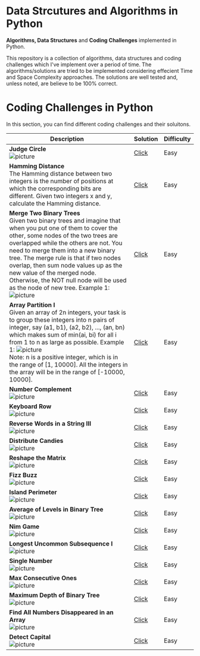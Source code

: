# Data Strcutures and Algorithms in Python

<b>Algorithms, Data Structures</b> and <b>Coding Challenges</b> implemented in Python.

This repository is a collection of algorithms, data structures and coding challenges which I've implement over a period of time. The algorithms/solutions are tried to be implemented considering effecient Time and Space Complexity approaches. The solutions are well tested and, unless noted, are believe to be 100% correct.

<!-- # Data Structures in JavaScript
In this section, you can find implementation of different Data Structures in JavaScript.

| Data Structure   | Implementation |
|------------------------------------------------------------|-----------------------------------------------------------------------------------------------------|
| <b>Stack</b>  <br>  Methods Implemented: push(), pop(), peek(), isEmpty()               | [Click](https://github.com/bhasin11/Algorithms-in-JavaScript/blob/master/src/stack.js)|
| <b>Queue</b>  <br>  Methods Implemented: offer(), poll(), peek(), isEmpty()               | [Click](https://github.com/bhasin11/Algorithms-in-JavaScript/blob/master/src/queue.js)|
| <b>Circular Queue</b>  <br>  Methods Implemented: offer(), poll(), peek(), isEmpty()             | [Click](https://github.com/bhasin11/Algorithms-in-JavaScript/blob/master/src/circularQueue.js)|
| <b>Linked List</b>  <br>  Methods Implemented: insertFirst(), insertLast(), insertAt(), removeFirst(), removeLast(), removeAt(), displayAll(), contains(), indexOf(), clear(), get(), set(), size()               | [Click](https://github.com/bhasin11/Algorithms-in-JavaScript/blob/master/src/linkedList.js)|
| <b>Doubly Linked List</b>  <br>  Methods Implemented: insertFirst(), insertLast(), insertAt(), removeFirst(), removeLast(), removeAt(), displayAll(), contains(), indexOf(), clear(), get(), set(), size()               | [Click](https://github.com/bhasin11/Algorithms-in-JavaScript/blob/master/src/doublyLinkedList.js)|

 -->
# Coding Challenges in Python
In this section, you can find different coding challenges and their soluitons. 

| Description   | Solution | Difficulty |
|------------------------------------------------------------|-----------------------------------------------------------------------------------------------------|------------------------------------------------------------------------|
| <b>Judge Circle</b>  <br>     ![picture](/img/10.png)          | [Click](https://github.com/bhasin11/DataStructures-and-Algorithms-in-Python/blob/master/src/judgeCircle.py)                    |Easy|
| <b>Hamming Distance</b>  <br>  The Hamming distance between two integers is the number of positions at which the corresponding bits are different. Given two integers x and y, calculate the Hamming distance.               | [Click](https://github.com/bhasin11/DataStructures-and-Algorithms-in-Python/blob/master/src/hammingdistance.py)                               |Easy|
| <b>Merge Two Binary Trees</b>  <br>  Given two binary trees and imagine that when you put one of them to cover the other, some nodes of the two trees are overlapped while the others are not. You need to merge them into a new binary tree. The merge rule is that if two nodes overlap, then sum node values up as the new value of the merged node. Otherwise, the NOT null node will be used as the node of new tree. Example 1:  ![picture](/img/1.png)      | [Click](https://github.com/bhasin11/DataStructures-and-Algorithms-in-Python/blob/master/src/mergetwobinarytrees.py)                               |Easy|
| <b>Array Partition I</b>  <br>  Given an array of 2n integers, your task is to group these integers into n pairs of integer, say (a1, b1), (a2, b2), ..., (an, bn) which makes sum of min(ai, bi) for all i from 1 to n as large as possible. Example 1:  ![picture](/img/2.png)  <br> Note: n is a positive integer, which is in the range of [1, 10000]. All the integers in the array will be in the range of [-10000, 10000].           | [Click](https://github.com/bhasin11/DataStructures-and-Algorithms-in-Python/blob/master/src/arraypartition1.py)                              |Easy|
| <b>Number Complement</b>  <br> ![picture](/img/3.png)        | [Click](https://github.com/bhasin11/DataStructures-and-Algorithms-in-Python/blob/master/src/findComplement.js)                               |Easy|
| <b>Keyboard Row</b>  <br>  ![picture](/img/4.png)               | [Click](https://github.com/bhasin11/DataStructures-and-Algorithms-in-Python/blob/master/src/keyboardrow.py)                               |Easy|
| <b>Reverse Words in a String III</b>  <br>  ![picture](/img/5.png)                | [Click](https://github.com/bhasin11/DataStructures-and-Algorithms-in-Python/blob/master/src/ReverseWordsinaStringIII.py)                          |Easy|
| <b>Distribute Candies</b>  <br>  ![picture](/img/6.png)                | [Click](https://github.com/bhasin11/DataStructures-and-Algorithms-in-Python/blob/master/src/distributeCandies.py)                               |Easy|
| <b>Reshape the Matrix</b>  <br> ![picture](/img/7.png)                 | [Click](https://github.com/bhasin11/DataStructures-and-Algorithms-in-Python/blob/master/src/matrixReshape.py)                               |Easy|
| <b>Fizz Buzz</b>  <br>  ![picture](/img/8.png)                  | [Click](https://github.com/bhasin11/DataStructures-and-Algorithms-in-Python/blob/master/src/fizzBuzz.py)                               |Easy|
| <b>Island Perimeter</b>  <br>   ![picture](/img/8.png)             | [Click](https://github.com/bhasin11/DataStructures-and-Algorithms-in-Python/blob/master/src/islandPerimeter.py)                               |Easy|
| <b>Average of Levels in Binary Tree</b>  <br>![picture](/img/11.png)               | [Click](https://github.com/bhasin11/DataStructures-and-Algorithms-in-Python/blob/master/src/canWinNim.js)                    |Easy|
| <b>Nim Game</b>  <br>![picture](/img/12.png)                | [Click](https://github.com/bhasin11/DataStructures-and-Algorithms-in-Python/blob/master/src/canWinNim.py)                    |Easy|
| <b>Longest Uncommon Subsequence I</b>  <br>![picture](/img/13.png)                | [Click](https://github.com/bhasin11/DataStructures-and-Algorithms-in-Python/blob/master/src/findLUSlength.py)                    |Easy|
| <b>Single Number</b>  <br>![picture](/img/15.png)               | [Click](https://github.com/bhasin11/DataStructures-and-Algorithms-in-Python/blob/master/src/singleNumber.py)                               |Easy|
| <b>Max Consecutive Ones</b>  <br>![picture](/img/14.png)                | [Click](https://github.com/bhasin11/DataStructures-and-Algorithms-in-Python/blob/master/src/findMaxConsecutiveOnes.py)                               |Easy|
| <b>Maximum Depth of Binary Tree</b>  <br>![picture](/img/16.png)               | [Click](https://github.com/bhasin11/DataStructures-and-Algorithms-in-Python/blob/master/src/maxDepth.py)                               |Easy|
| <b>Find All Numbers Disappeared in an Array</b>  <br>![picture](/img/8.png)                | [Click](https://github.com/bhasin11/DataStructures-and-Algorithms-in-Python/blob/master/src/findDisappearedNumbers.js)                               |Easy|
| <b>Detect Capital</b>  <br>![picture](/img/8.png)                | [Click](https://github.com/bhasin11/DataStructures-and-Algorithms-in-Python/blob/master/src/detectCapitalUse.js)                               |Easy|
<!--
| <b>Find the Difference</b>  <br>![picture](/img/8.png)               | [Click](https://github.com/bhasin11/DataStructures-and-Algorithms-in-Python/blob/master/src/findTheDifference.js)                               |Easy|
| <b>Sum of Two Integers</b>  <br>![picture](/img/8.png)    | [Click](https://github.com/bhasin11/Algorithms-in-JavaScript/blob/master/src/getSum.js)                               |Easy|
| <b>Invert Binary Tree</b>  <br>![picture](/img/8.png)               | [Click](https://github.com/bhasin11/DataStructures-and-Algorithms-in-Python/blob/master/src/invertTree.js)                               |Easy|
| <b>Add Digits</b>  <br>![picture](/img/8.png)               | [Click](https://github.com/bhasin11/DataStructures-and-Algorithms-in-Python/blob/master/src/addDigits.js)                               |Easy|
| <b>Construct the Rectangle</b>  <br>![picture](/img/8.png)              | [Click](https://github.com/bhasin11/DataStructures-and-Algorithms-in-Python/blob/master/src/constructRectangle.js)                               |Easy|
| <b>Move Zeroes</b>  <br>![picture](/img/8.png)               | [Click](https://github.com/bhasin11/Algorithms-in-JavaScript/blob/master/src/moveZeroes.js)                               |Easy|
| <b>Minimum Absolute Difference in BST</b>  <br>![picture](/img/8.png)               | [Click](https://github.com/bhasin11/DataStructures-and-Algorithms-in-Python/blob/master/src/getMinimumDifference.js)                               |Easy|
| <b>Two Sum II - Input array is sorted</b>  <br>![picture](/img/8.png)              | [Click](https://github.com/bhasin11/DataStructures-and-Algorithms-in-Python/blob/master/src/twoSum2.js)                               |Easy|
| <b>Assign Cookies</b>  <br>![picture](/img/8.png)               | [Click](https://github.com/bhasin11/DataStructures-and-Algorithms-in-Python/blob/master/src/findContentChildren.js)         |Easy|
| <b>Minimum Moves to Equal Array Elements</b>  <br>![picture](/img/8.png)             | [Click](https://github.com/bhasin11/DataStructures-and-Algorithms-in-Python/blob/master/src/minMoves.js)                               |Easy|
| <b>Ransom Note</b>  <br>![picture](/img/8.png)            | [Click](https://github.com/bhasin11/DataStructures-and-Algorithms-in-Python/blob/master/src/canConstruct.js)                               |Easy|
| <b>Sum of Left Leaves</b>  <br>![picture](/img/8.png)            | [Click](https://github.com/bhasin11/DataStructures-and-Algorithms-in-Python/blob/master/src/sumOfLeftLeaves.js)                               |Easy|
| <b>Intersection of Two Arrays</b>  <br>![picture](/img/8.png)              | [Click](https://github.com/bhasin11/DataStructures-and-Algorithms-in-Python/blob/master/src/intersection.js)                               |Easy|
| <b>First Unique Character in a String</b>  <br>![picture](/img/8.png)              | [Click](https://github.com/bhasin11/DataStructures-and-Algorithms-in-Python/blob/master/src/firstUniqChar.js)                               |Easy|
| <b>Excel Sheet Column Number</b>  <br>![picture](/img/8.png)             | [Click](https://github.com/bhasin11/DataStructures-and-Algorithms-in-Python/blob/master/src/titleToNumber.js)                               |Easy|
| <b>Delete Node in a Linked List</b>  <br![picture](/img/8.png)              | [Click](https://github.com/bhasin11/DataStructures-and-Algorithms-in-Python/blob/master/src/deleteNode.js)                               |Easy|
| <b>Same Tree</b>  <br>![picture](/img/8.png)             | [Click](https://github.com/bhasin11/DataStructures-and-Algorithms-in-Python/blob/master/src/isSameTree.js)                               |Easy|
| <b>Base 7</b>  <br>![picture](/img/8.png)            | [Click](https://github.com/bhasin11/DataStructures-and-Algorithms-in-Python/blob/master/src/convertToBase7.js)                               |Easy|
| <b>Majority Element</b>  <br>![picture](/img/8.png)               | [Click](https://github.com/bhasin11/DataStructures-and-Algorithms-in-Python/blob/master/src/majorityElement.js)                               |Easy|
| <b>Valid Anagram</b>  <br>![picture](/img/8.png)                | [Click](https://github.com/bhasin11/DataStructures-and-Algorithms-in-Python/blob/master/src/isAnagram.js)                               |Easy|
| <b>Longest Palindrome</b>  <br>![picture](/img/8.png)              | [Click](https://github.com/bhasin11/DataStructures-and-Algorithms-in-Python/blob/master/src/longestPalindrome.js)                               |Easy|
| <b>Binary Watch</b>  <br>![picture](/img/8.png)             | [Click](https://github.com/bhasin11/DataStructures-and-Algorithms-in-Python/blob/master/src/readBinaryWatch.js)                               |Easy|
| <b>Contains Duplicate</b>  <br>![picture](/img/8.png)   | [Click](https://github.com/bhasin11/DataStructures-and-Algorithms-in-Python/blob/master/src/containsDuplicate.js)                               |Easy|
| <b>Roman to Integer</b>  <br>![picture](/img/8.png)        | [Click](https://github.com/bhasin11/DataStructures-and-Algorithms-in-Python/blob/master/src/romanToInt.js)                               |Easy|
| <b>Reverse String II</b>  <br>![picture](/img/8.png) | [Click](hhttps://github.com/bhasin11/DataStructures-and-Algorithms-in-Python/blob/master/src/reverseStr.js)                               |Easy|
| <b>Intersection of Two Arrays II</b>  <br>![picture](/img/8.png)             | [Click](https://github.com/bhasin11/DataStructures-and-Algorithms-in-Python/blob/master/src/intersect.js)           |Easy|
| <b>Missing Number</b>  <br>![picture](/img/8.png)                | [Click](hhttps://github.com/bhasin11/DataStructures-and-Algorithms-in-Python/blob/master/src/missingNumber.js)                               |Easy|
| <b>Number of Boomerangs</b>  <br>![picture](/img/8.png)              | [Click](https://github.com/bhasin11/DataStructures-and-Algorithms-in-Python/blob/master/src/numberOfBoomerangs.js)                               |Easy|
| <b>Diameter of Binary Tree</b>  <br>![picture](/img/8.png)       | [Click](https://github.com/bhasin11/DataStructures-and-Algorithms-in-Python/blob/master/src/diameterOfBinaryTree.js)                               |Easy|
| <b>Convert Sorted Array to Binary Search Tree</b>  <br>![picture](/img/8.png)              | [Click](https://github.com/bhasin11/DataStructures-and-Algorithms-in-Python/blob/master/src/sortedArrayToBST.js)        |Easy|
| <b>Best Time to Buy and Sell Stock</b>  <br>![picture](/img/8.png)               | [Click](https://github.com/bhasin11/DataStructures-and-Algorithms-in-Python/blob/master/src/maxProfit.js)              |Easy|
| <b>Best Time to Buy and Sell Stock II</b>  <br>![picture](/img/8.png)               | [Click](https://github.com/bhasin11/DataStructures-and-Algorithms-in-Python/blob/master/src/maxProfit2.js)                               |Easy|
| <b>Happy Number</b>  <br>![picture](/img/8.png)               | [Click](https://github.com/bhasin11/DataStructures-and-Algorithms-in-Python/blob/master/src/isHappy.js)                               |Easy|
| <b>Power of Three</b>  <br>![picture](/img/8.png)             | [Click](https://github.com/bhasin11/DataStructures-and-Algorithms-in-Python/blob/master/src/isPowerOfThree.js)                               |Easy|
| <b>Power of Two</b>  <br>![picture](/img/8.png)             | [Click](https://github.com/bhasin11/DataStructures-and-Algorithms-in-Python/blob/master/src/isPowerOfTwo.js)                               |Easy|
| <b>Remove Duplicates from Sorted List</b>  <br>Given a sorted linked list, delete all duplicates such that each element appear only once. For example, Given 1->1->2, return 1->2. Given 1->1->2->3->3, return 1->2->3.               | [Click](https://github.com/bhasin11/DataStructures-and-Algorithms-in-Python/blob/master/src/deleteDuplicates.js)                               |Easy|
| <b>Search Insert Position</b>  <br>Given a sorted array and a target value, return the index if the target is found. If not, return the index where it would be if it were inserted in order. You may assume no duplicates in the array. Here are few examples. [1,3,5,6], 5 → 2; [1,3,5,6], 2 → 1; [1,3,5,6], 7 → 4; [1,3,5,6], 0 → 0;              | [Click](https://github.com/bhasin11/DataStructures-and-Algorithms-in-Python/blob/master/src/searchInsert.js)                               |Easy|
| <b>Climbing Stairs</b>  <br>You are climbing a stair case. It takes n steps to reach to the top. Each time you can either climb 1 or 2 steps. In how many distinct ways can you climb to the top? Note: Given n will be a positive integer.               | [Click](https://github.com/bhasin11/DataStructures-and-Algorithms-in-Python/blob/master/src/climbStairs.js)                               |Easy|
| <b>Maximum Subarray</b>  <br>Find the contiguous subarray within an array (containing at least one number) which has the largest sum. For example, given the array [-2,1,-3,4,-1,2,1,-5,4], the contiguous subarray [4,-1,2,1] has the largest sum = 6.               | [Click](https://github.com/bhasin11/DataStructures-and-Algorithms-in-Python/blob/master/src/maxSubArray.js)                               |Easy|
| <b>Path Sum III</b>  <br>You are given a binary tree in which each node contains an integer value. Find the number of paths that sum to a given value. The path does not need to start or end at the root or a leaf, but it must go downwards (traveling only from parent nodes to child nodes).               | [Click](https://github.com/bhasin11/DataStructures-and-Algorithms-in-Python/blob/master/src/pathSum.js)                               |Easy|
| <b>Number of 1 Bits</b>  <br>Write a function that takes an unsigned integer and returns the number of ’1' bits it has (also known as the Hamming weight). For example, the 32-bit integer ’11' has binary representation 00000000000000000000000000001011, so the function should return 3.               | [Click](https://github.com/bhasin11/DataStructures-and-Algorithms-in-Python/blob/master/src/hammingWeight.js)                               |Easy|
| <b>Binary Tree Level Order Traversal II</b>  <br>Given a binary tree, return the bottom-up level order traversal of its nodes' values. (ie, from left to right, level by level from leaf to root).               | [Click](https://github.com/bhasin11/DataStructures-and-Algorithms-in-Python/blob/master/src/levelOrderBottom.js)                               |Easy|
| <b>Ugly Number</b>  <br>Write a program to check whether a given number is an ugly number. Ugly numbers are positive numbers whose prime factors only include 2, 3, 5. For example, 6, 8 are ugly while 14 is not ugly since it includes another prime factor 7. Note that 1 is typically treated as an ugly number.               | [Click](https://github.com/bhasin11/DataStructures-and-Algorithms-in-Python/blob/master/src/isUgly.js)        |Easy|
| <b>Find Mode in Binary Search Tree</b>  <br>Given a binary search tree (BST) with duplicates, find all the mode(s) (the most frequently occurred element) in the given BST. Assume a BST is defined as follows: The left subtree of a node contains only nodes with keys less than or equal to the node's key. The right subtree of a node contains only nodes with keys greater than or equal to the node's key. Both the left and right subtrees must also be binary search trees. If a tree has more than one mode, you can return them in any order.              | [Click](https://github.com/bhasin11/DataStructures-and-Algorithms-in-Python/blob/master/src/findMode.js)                               |Easy|
| <b>Merge Two Sorted Lists</b>  <br>Merge two sorted linked lists and return it as a new list. The new list should be made by splicing together the nodes of the first two lists.              | [Click](https://github.com/bhasin11/DataStructures-and-Algorithms-in-Python/blob/master/src/mergeTwoLists.js)                               |Easy|
| <b>Lowest Common Ancestor of a Binary Search Tree</b>  <br>Given a binary search tree (BST), find the lowest common ancestor (LCA) of two given nodes in the BST.              | [Click](https://github.com/bhasin11/DataStructures-and-Algorithms-in-Python/blob/master/src/lowestCommonAncestor.js)                               |Easy|
| <b>Repeated Substring Pattern</b>  <br>Given a non-empty string check if it can be constructed by taking a substring of it and appending multiple copies of the substring together.               | [Click](https://github.com/bhasin11/DataStructures-and-Algorithms-in-Python/blob/master/src/repeatedSubstringPattern.js)                               |Easy|
| <b>House Robber</b>  <br>You are a professional robber planning to rob houses along a street. Each house has a certain amount of money stashed, the only constraint stopping you from robbing each of them is that adjacent houses have security system connected and it will automatically contact the police if two adjacent houses were broken into on the same night. Given a list of non-negative integers representing the amount of money of each house, determine the maximum amount of money you can rob tonight without alerting the police.              | [Click](https://github.com/bhasin11/DataStructures-and-Algorithms-in-Python/blob/master/src/rob.js)                               |Easy|
| <b>Power of Four</b>  <br>Given an integer (signed 32 bits), write a function to check whether it is a power of 4. Example: Given num = 16, return true. Given num = 5, return false.              | [Click](https://github.com/bhasin11/DataStructures-and-Algorithms-in-Python/blob/master/src/isPowerOfFour.js)                               |Easy|
| <b>Reverse Vowels of a String</b>  <br>Write a function that takes a string as input and reverse only the vowels of a string. Example 1: Given s = "hello", return "holle". Example 2: Given s = "leetcode", return "leotcede".              | [Click](https://github.com/bhasin11/DataStructures-and-Algorithms-in-Python/blob/master/src/reverseVowels.js)                               |Easy|
| <b>Remove Element</b>  <br>Given an array and a value, remove all instances of that value in place and return the new length. Do not allocate extra space for another array, you must do this in place with constant memory. The order of elements can be changed. It doesn't matter what you leave beyond the new length. Example: Given input array nums = [3,2,2,3], val = 3. Your function should return length = 2, with the first two elements of nums being 2.              | [Click](https://github.com/bhasin11/DataStructures-and-Algorithms-in-Python/blob/master/src/removeElement.js)           |Easy|
| <b>Valid Perfect Square</b>  <br>Given a positive integer num, write a function which returns True if num is a perfect square else False. Note: Do not use any built-in library function such as sqrt. Example 1: Input: 16 Returns: True. Example 2: Input: 14 Returns: False              | [Click](https://github.com/bhasin11/DataStructures-and-Algorithms-in-Python/blob/master/src/isPerfectSquare.js)                               |Easy|
| <b>Symmetric Tree</b>  <br>Given a binary tree, check whether it is a mirror of itself (ie, symmetric around its center).              | [Click](https://github.com/bhasin11/DataStructures-and-Algorithms-in-Python/blob/master/src/isSymmetric.js)                               |Easy|
| <b>Plus One</b>  <br>Given a non-negative integer represented as a non-empty array of digits, plus one to the integer. You may assume the integer do not contain any leading zero, except the number 0 itself. The digits are stored such that the most significant digit is at the head of the list.              | [Click](https://github.com/bhasin11/DataStructures-and-Algorithms-in-Python/blob/master/src/plusOne.js)           |Easy|
| <b>Number of Segments in a String</b>  <br>Count the number of segments in a string, where a segment is defined to be a contiguous sequence of non-space characters. Please note that the string does not contain any non-printable characters. Example: Input: "Hello, my name is John" Output: 5              | [Click](https://github.com/bhasin11/DataStructures-and-Algorithms-in-Python/blob/master/src/countSegments.js)               |Easy|
| <b>Balanced Binary Tree</b>  <br>Given a binary tree, determine if it is height-balanced. For this problem, a height-balanced binary tree is defined as a binary tree in which the depth of the two subtrees of every node never differ by more than 1.              | [Click](https://github.com/bhasin11/DataStructures-and-Algorithms-in-Python/blob/master/src/isBalanced.js)                               |Easy|
| <b>Binary Tree Paths</b>  <br>Given a binary tree, return all root-to-leaf paths.              | [Click](https://github.com/bhasin11/DataStructures-and-Algorithms-in-Python/blob/master/src/binaryTreePaths.js)                               |Easy|
| <b>Arranging Coins</b>  <br>You have a total of n coins that you want to form in a staircase shape, where every k-th row must have exactly k coins. Given n, find the total number of full staircase rows that can be formed.              | [Click](https://github.com/bhasin11/DataStructures-and-Algorithms-in-Python/blob/master/src/arrangeCoins.js)                               |Easy|
| <b>Linked List Cycle</b>  <br>Given a linked list, determine if it has a cycle in it. Follow up: Can you solve it without using extra space?              | [Click](https://github.com/bhasin11/DataStructures-and-Algorithms-in-Python/blob/master/src/hasCycle.js)                               |Easy|
| <b>Remove Duplicates from Sorted Array</b>  <br>Given a sorted array, remove the duplicates in place such that each element appear only once and return the new length. Do not allocate extra space for another array, you must do this in place with constant memory. For example, Given input array nums = [1,1,2], Your function should return length = 2, with the first two elements of nums being 1 and 2 respectively. It doesn't matter what you leave beyond the new length.             | [Click](https://github.com/bhasin11/DataStructures-and-Algorithms-in-Python/blob/master/src/removeDuplicates.js)                               |Easy|
| <b>Factorial Trailing Zeroes</b>  <br>Given an integer n, return the number of trailing zeroes in n!.             | [Click](https://github.com/bhasin11/DataStructures-and-Algorithms-in-Python/blob/master/src/trailingZeroes.js)                               |Easy|
| <b>Palindrome Number</b>  <br>Determine whether an integer is a palindrome. Do this without extra space.             | [Click](https://github.com/bhasin11/DataStructures-and-Algorithms-in-Python/blob/master/src/isPalindrome.js)                               |Easy|
| <b>Count and Say</b>  <br>The count-and-say sequence is the sequence of integers beginning as follows: 1, 11, 21, 1211, 111221, ... 1 is read off as "one 1" or 11. 11 is read off as "two 1s" or 21. 21 is read off as "one 2, then one 1" or 1211. Given an integer n, generate the nth sequence. Note: The sequence of integers will be represented as a string.             | [Click](https://github.com/bhasin11/DataStructures-and-Algorithms-in-Python/blob/master/src/countAndSay.js)                               |Easy|
| <b>Path Sum</b>  <br>Given a binary tree and a sum, determine if the tree has a root-to-leaf path such that adding up all the values along the path equals the given sum.             | [Click](https://github.com/bhasin11/DataStructures-and-Algorithms-in-Python/blob/master/src/hasPathSum.js)                               |Easy|
| <b>Isomorphic Strings</b>  <br>Given two strings s and t, determine if they are isomorphic. Two strings are isomorphic if the characters in s can be replaced to get t. All occurrences of a character must be replaced with another character while preserving the order of characters. No two characters may map to the same character but a character may map to itself. For example, Given "egg", "add", return true. Given "foo", "bar", return false. Given "paper", "title", return true.    | [Click](https://github.com/bhasin11/DataStructures-and-Algorithms-in-Python/blob/master/src/isIsomorphic.js)                               |Easy|
| <b>Valid Parentheses</b>  <br>Given a string containing just the characters '(', ')', '{', '}', '[' and ']', determine if the input string is valid. The brackets must close in the correct order, "()" and "()[]{}" are all valid but "(]" and "([)]" are not.    | [Click](https://github.com/bhasin11/DataStructures-and-Algorithms-in-Python/blob/master/src/isValid.js)                               |Easy|
| <b>Minimum Depth of Binary Tree</b>  <br>Given a binary tree, find its minimum depth. The minimum depth is the number of nodes along the shortest path from the root node down to the nearest leaf node.    | [Click](https://github.com/bhasin11/DataStructures-and-Algorithms-in-Python/blob/master/src/minDepth.js)                               |Easy|
| <b>Perfect Number</b>  <br>We define the Perfect Number is a positive integer that is equal to the sum of all its positive divisors except itself. Now, given an integer n, write a function that returns true when it is a perfect number and false when it is not. Example: Input: 28 Output: True Explanation: 28 = 1 + 2 + 4 + 7 + 14    | [Click](https://github.com/bhasin11/DataStructures-and-Algorithms-in-Python/blob/master/src/checkPerfectNumber.js)                               |Easy|
| <b>Word Pattern</b>  <br>Given a pattern and a string str, find if str follows the same pattern. Here follow means a full match, such that there is a bijection between a letter in pattern and a non-empty word in str. Examples: pattern = "abba", str = "dog cat cat dog" should return true. pattern = "abba", str = "dog cat cat fish" should return false. pattern = "aaaa", str = "dog cat cat dog" should return false. pattern = "abba", str = "dog dog dog dog" should return false. Notes: You may assume pattern contains only lowercase letters, and str contains lowercase letters separated by a single space.    | [Click](https://github.com/bhasin11/DataStructures-and-Algorithms-in-Python/blob/master/src/wordPattern.js)                               |Easy|
| <b>Two Sum</b>  <br>Given an array of integers, return indices of the two numbers such that they add up to a specific target. You may assume that each input would have exactly one solution, and you may not use the same element twice. Example: Given nums = [2, 7, 11, 15], target = 9, Because nums[0] + nums[1] = 2 + 7 = 9, return [0, 1].    | [Click](https://github.com/bhasin11/DataStructures-and-Algorithms-in-Python/blob/master/src/twoSum.js)                               |Easy|
| <b>Palindrome Linked List</b>  <br>Given a singly linked list, determine if it is a palindrome.    | [Click](https://github.com/bhasin11/DataStructures-and-Algorithms-in-Python/blob/master/src/isPalindromeList.js)                               |Easy|
| <b>Contains Duplicate II</b>  <br>Given an array of integers and an integer k, find out whether there are two distinct indices i and j in the array such that nums[i] = nums[j] and the absolute difference between i and j is at most k.    | [Click](https://github.com/bhasin11/DataStructures-and-Algorithms-in-Python/blob/master/src/containsNearbyDuplicate.js)                               |Easy|
| <b>Merge Sorted Array</b>  <br>Given two sorted integer arrays nums1 and nums2, merge nums2 into nums1 as one sorted array. Note: You may assume that nums1 has enough space (size that is greater or equal to m + n) to hold additional elements from nums2. The number of elements initialized in nums1 and nums2 are m and n respectively.    | [Click](https://github.com/bhasin11/DataStructures-and-Algorithms-in-Python/blob/master/src/merge.js)                               |Easy|
| <b>Remove Linked List Elements</b>  <br>Remove all elements from a linked list of integers that have value val. Example Given: 1 -> 2 -> 6 -> 3 -> 4 -> 5 -> 6, val = 6 Return: 1 -> 2 -> 3 -> 4 -> 5    | [Click](https://github.com/bhasin11/DataStructures-and-Algorithms-in-Python/blob/master/src/removeElements.js)                               |Easy|
| <b>Length of Last Word</b>  <br>Given a string s consists of upper/lower-case alphabets and empty space characters ' ', return the length of last word in the string. If the last word does not exist, return 0. Note: A word is defined as a character sequence consists of non-space characters only. For example,  Given s = "Hello World", return 5.    | [Click](https://github.com/bhasin11/DataStructures-and-Algorithms-in-Python/blob/master/src/lengthOfLastWord.js)                               |Easy|
| <b>Add Binary</b>  <br>Given two binary strings, return their sum (also a binary string). For example, a = "11", b = "1". Return "100".    | [Click](https://github.com/bhasin11/DataStructures-and-Algorithms-in-Python/blob/master/src/addBinary.js)                               |Easy|
| <b>Longest Common Prefix</b>  <br>Write a function to find the longest common prefix string amongst an array of strings.    | [Click](https://github.com/bhasin11/DataStructures-and-Algorithms-in-Python/blob/master/src/longestCommonPrefix.js)                               |Easy|
| <b>Intersection of Two Linked Lists</b>  <br>Write a program to find the node at which the intersection of two singly linked lists begins. Notes: If the two linked lists have no intersection at all, return null. The linked lists must retain their original structure after the function returns. You may assume there are no cycles anywhere in the entire linked structure.    | [Click](https://github.com/bhasin11/DataStructures-and-Algorithms-in-Python/blob/master/src/getIntersectionNode.js)                               |Easy|
| <b>Nth Digit</b>  <br>Find the nth digit of the infinite integer sequence 1, 2, 3, 4, 5, 6, 7, 8, 9, 10, 11, ... Note: n is positive and will fit within the range of a 32-bit signed integer (n < 231). Example 1: Input: 3 Output: 3. Example 2: Input: 11 Output: 0    | [Click](https://github.com/bhasin11/DataStructures-and-Algorithms-in-Python/blob/master/src/findNthDigit.js)                               |Easy|
| <b>Heaters</b>  <br>Winter is coming! Your first job during the contest is to design a standard heater with fixed warm radius to warm all the houses. Now, you are given positions of houses and heaters on a horizontal line, find out minimum radius of heaters so that all houses could be covered by those heaters. So, your input will be the positions of houses and heaters seperately, and your expected output will be the minimum radius standard of heaters. Note: Numbers of houses and heaters you are given are non-negative and will not exceed 25000. Positions of houses and heaters you are given are non-negative and will not exceed 10^9. As long as a house is in the heaters' warm radius range, it can be warmed. All the heaters follow your radius standard and the warm radius will the same.    | [Click](https://github.com/bhasin11/DataStructures-and-Algorithms-in-Python/blob/master/src/findRadius.js)                               |Easy|
| <b>Reverse Bits</b>  <br>Reverse bits of a given 32 bits unsigned integer. For example, given input 43261596 (represented in binary as 00000010100101000001111010011100), return 964176192 (represented in binary as 00111001011110000010100101000000).    | [Click](https://github.com/bhasin11/DataStructures-and-Algorithms-in-Python/blob/master/src/reverseBits.js)                               |Easy|
| <b>Range Sum Query - Immutable</b>  <br>Given an integer array nums, find the sum of the elements between indices i and j (i ≤ j), inclusive. Example: Given nums = [-2, 0, 3, -5, 2, -1]. sumRange(0, 2) -> 1, sumRange(2, 5) -> -1, sumRange(0, 5) -> -3.    | [Click](https://github.com/bhasin11/DataStructures-and-Algorithms-in-Python/blob/master/src/NumArray.js)                               |Easy|
| <b>Implement strStr()</b>  <br>Implement strStr(). Returns the index of the first occurrence of needle in haystack, or -1 if needle is not part of haystack.    | [Click](https://github.com/bhasin11/DataStructures-and-Algorithms-in-Python/blob/master/src/strStr.js)                               |Easy|
| <b>Min Stack</b>  <br>Design a stack that supports push, pop, top, and retrieving the minimum element in constant time. push(x) -- Push element x onto stack. pop() -- Removes the element on top of the stack. top() -- Get the top element. getMin() -- Retrieve the minimum element in the stack.    | [Click](https://github.com/bhasin11/DataStructures-and-Algorithms-in-Python/blob/master/src/MinStack.js)                               |Easy|
| <b>Sqrt(x)</b>  <br>Implement int sqrt(int x). Compute and return the square root of x.    | [Click](https://github.com/bhasin11/Algorithms-in-JavaScript/blob/master/src/mySqrt.js)                               |Easy|
| <b>Third Maximum Number</b>  <br>Given a non-empty array of integers, return the third maximum number in this array. If it does not exist, return the maximum number. The time complexity must be in O(n). Example 1: Input: [3, 2, 1] Output: 1 Explanation: The third maximum is 1.    | [Click](hhttps://github.com/bhasin11/DataStructures-and-Algorithms-in-Python/blob/master/src/thirdMax.js)                               |Easy|
| <b>Count Primes</b>  <br>Count the number of prime numbers less than a non-negative number, n.    | [Click](https://github.com/bhasin11/DataStructures-and-Algorithms-in-Python/blob/master/src/countPrimes.js)                               |Easy|
| <b>Valid Palindrome</b>  <br>Given a string, determine if it is a palindrome, considering only alphanumeric characters and ignoring cases. For example, "A man, a plan, a canal: Panama" is a palindrome. "race a car" is not a palindrome. Note: Have you consider that the string might be empty?    | [Click](https://github.com/bhasin11/DataStructures-and-Algorithms-in-Python/blob/master/src/isPalindromeSentence.js)                               |Easy|
| <b>Excel Sheet Column Title</b>  <br>Given a positive integer, return its corresponding column title as appear in an Excel sheet. For example: 1 -> A, 2 -> B, 3 -> C ...  26 -> Z,  27 -> AA, 28 -> AB     | [Click](https://github.com/bhasin11/DataStructures-and-Algorithms-in-Python/blob/master/src/convertToTitle.js)                               |Easy|
| <b>First Bad Version</b>  <br>You are a product manager and currently leading a team to develop a new product. Unfortunately, the latest version of your product fails the quality check. Since each version is developed based on the previous version, all the versions after a bad version are also bad. Suppose you have n versions [1, 2, ..., n] and you want to find out the first bad one, which causes all the following ones to be bad. You are given an API bool isBadVersion(version) which will return whether version is bad. Implement a function to find the first bad version. You should minimize the number of calls to the API. | [Click](https://github.com/bhasin11/DataStructures-and-Algorithms-in-Python/blob/master/src/isBadVersion.js)                               |Easy|
| <b>Reverse Integer</b>  <br>Reverse digits of an integer. Example1: x = 123, return 321. Example2: x = -123, return -321 | [Click](https://github.com/bhasin11/DataStructures-and-Algorithms-in-Python/blob/master/src/reverse.js)                               |Easy|
| <b>Rotate Array</b>  <br>Rotate an array of n elements to the right by k steps. For example, with n = 7 and k = 3, the array [1,2,3,4,5,6,7] is rotated to [5,6,7,1,2,3,4]. | [Click](https://github.com/bhasin11/DataStructures-and-Algorithms-in-Python/blob/master/src/rotate.js)                               |Easy|
| <b>Battleships in a Board</b>  <br>Given an 2D board, count how many battleships are in it. The battleships are represented with 'X's, empty slots are represented with '.'s. You may assume the following rules: You receive a valid board, made of only battleships or empty slots. Battleships can only be placed horizontally or vertically. In other words, they can only be made of the shape 1xN (1 row, N columns) or Nx1 (N rows, 1 column), where N can be of any size. At least one horizontal or vertical cell separates between two battleships - there are no adjacent battleships. | [Click](https://github.com/bhasin11/DataStructures-and-Algorithms-in-Python/blob/master/src/countBattleships.js)                               |Medium|
| <b>Counting Bits</b>  <br>Given a non negative integer number num. For every numbers i in the range 0 ≤ i ≤ num calculate the number of 1's in their binary representation and return them as an array. Example: For num = 5 you should return [0,1,1,2,1,2]. | [Click](https://github.com/bhasin11/DataStructures-and-Algorithms-in-Python/blob/master/src/countBits.js)                               |Medium|
| <b>Find Bottom Left Tree Value</b>  <br>Given a binary tree, find the leftmost value in the last row of the tree. | [Click](https://github.com/bhasin11/DataStructures-and-Algorithms-in-Python/blob/master/src/findBottomLeftValue.js)                               |Medium|
| <b>Arithmetic Slices</b>  <br>A sequence of number is called arithmetic if it consists of at least three elements and if the difference between any two consecutive elements is the same. | [Click](https://github.com/bhasin11/DataStructures-and-Algorithms-in-Python/blob/master/src/numberOfArithmeticSlices.js)                               |Medium|
| <b>Find Largest Value in Each Tree Row</b>  <br>You need to find the largest value in each row of a binary tree. | [Click](https://github.com/bhasin11/DataStructures-and-Algorithms-in-Python/blob/master/src/largestValues.js)           |Medium|
| <b> Find All Duplicates in an Array</b>  <br>Given an array of integers, 1 ≤ a[i] ≤ n (n = size of array), some elements appear twice and others appear once. Example: Input: [4,3,2,7,8,2,3,1] Output: [2,3] | [Click](https://github.com/bhasin11/Algorithms-in-JavaScript/blob/master/src/findDuplicates.js)                               |Medium|
| <b>Teemo Attacking</b>  <br>In LLP world, there is a hero called Teemo and his attacking can make his enemy Ashe be in poisoned condition. Now, given the Teemo's attacking ascending time series towards Ashe and the poisoning time duration per Teemo's attacking, you need to output the total time that Ashe is in poisoned condition. You may assume that Teemo attacks at the very beginning of a specific time point, and makes Ashe be in poisoned condition immediately. Input: [1,4], 2 Output: 4, Input: [1,2], 2 Output: 3| [Click](https://github.com/bhasin11/DataStructures-and-Algorithms-in-Python/blob/master/src/findPoisonedDuration.js)                               |Medium|
| <b>Minimum Moves to Equal Array Elements II</b>  <br>Given a non-empty integer array, find the minimum number of moves required to make all array elements equal, where a move is incrementing a selected element by 1 or decrementing a selected element by 1.    | [Click](https://github.com/bhasin11/DataStructures-and-Algorithms-in-Python/blob/master/src/minMoves2.js)                               |Medium|
| <b>Sort Characters By Frequency</b>  <br>Given a string, sort it in decreasing order based on the frequency of characters.    | [Click](https://github.com/bhasin11/DataStructures-and-Algorithms-in-Python/blob/master/src/frequencySort.js)                               |Medium|
| <b>Single Number III</b>  <br>Given an array of numbers nums, in which exactly two elements appear only once and all the other elements appear exactly twice. Find the two elements that appear only once. For example: Given nums = [1, 2, 1, 3, 2, 5], return [3, 5].    | [Click](https://github.com/bhasin11/DataStructures-and-Algorithms-in-Python/blob/master/src/singleNumber2.js)                               |Medium|
| <b>Product of Array Except Self</b>  <br>Given an array of n integers where n > 1, nums, return an array output such that output[i] is equal to the product of all the elements of nums except nums[i]. Solve it without division and in O(n). For example, given [1,2,3,4], return [24,12,8,6].    | [Click](https://github.com/bhasin11/DataStructures-and-Algorithms-in-Python/blob/master/src/productExceptSelf.js)                               |Medium|
| <b>Top K Frequent Elements</b>  <br>Given a non-empty array of integers, return the k most frequent elements. For example, Given [1,1,1,2,2,3] and k = 2, return [1,2].    | [Click](https://github.com/bhasin11/DataStructures-and-Algorithms-in-Python/blob/master/src/topKFrequent.js)                               |Medium|


 -->

